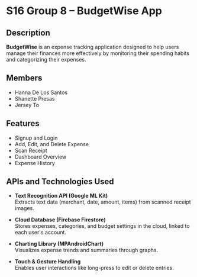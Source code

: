 # S16 Group 8 – BudgetWise App

## Description
**BudgetWise** is an expense tracking application designed to help users manage their finances more effectively by monitoring their spending habits and categorizing their expenses.

## Members
- Hanna De Los Santos  
- Shanette Presas  
- Jersey To

## Features
- Signup and Login  
- Add, Edit, and Delete Expense  
- Scan Receipt  
- Dashboard Overview  
- Expense History  

## APIs and Technologies Used
- **Text Recognition API (Google ML Kit)**  
  Extracts text data (merchant, date, amount, items) from scanned receipt images.

- **Cloud Database (Firebase Firestore)**  
  Stores expenses, categories, and budget settings in the cloud, linked to each user's account.

- **Charting Library (MPAndroidChart)**  
  Visualizes expense trends and summaries through graphs.

- **Touch & Gesture Handling**  
  Enables user interactions like long-press to edit or delete entries.
